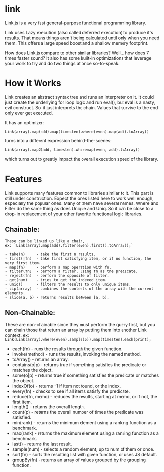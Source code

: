 link
====

Link.js is a very fast general-purpose functional programming library.

Link uses Lazy execution (also called deferred execution) to produce it's results.
That means things aren't being calculated until only when you need them. This offers
a large speed boost and a shallow memory footprint.

How does Link.js compare to other similar libraries? Well... how does 7 times faster sound?
It also has some built-in optimizations that leverage your work to try and do two things
at once so-to-speak.

How it Works
============

Link creates an abstract syntax tree and runs an interpreter on it. It could just create
the underlying for loop logic and run eval(), but eval is a nasty, evil construct. So, it
just interprets the chain. Values that survive to the end only ever get executed.

It has an optimizer:

`Link(array).map(add).map(timesten).where(even).map(add).toArray()`

turns into a different expression behind-the-scenes:

`Link(array).map2(add, timesten).wheremap(even, add).toArray()`

which turns out to greatly impact the overall execution speed of the library.

Features
========

Link supports many features common to libraries similar to it.
This part is still under construction. Expect the ones listed here to work well enough,
especially  the popular ones. Many of them have several names. Where and Filter do the same
thing as does Unique and Uniq. So it can be close to a drop-in replacement of your other
favorite functional logic libraries.

Chainable:
----------

	These can be linked up like a chain,
	ex: `Link(array).map(add).filter(even).first().toArray();`
	
	- take(n)     - take the first n results.
	- first(|fn)  - take first satisfying item, or if no function, the very first item.
	- map(fn)     - perform a map operation with fn.
	- filter(fn)  - perform a filter, using fn as the predicate.
	- reject(fn)  - perform the opposite of filter.
	- get(num)    - tries to get the indexed item.
	- uniq()      - filters the results to only unique items.
	- zip(array)  - combines the contents of the array with the current elements.
	- slice(a, b) - returns results between [a, b).

Non-Chainable:
--------------

These are non-chainable since they must perform the query first, but you can chain those
that return an array by putting them into another Link context.
ex: `Link(Link(array).where(even).sample(5)).map(timesten).each(print);`

- each(fn)         - runs the results through the given function.
- invoke(method)   - runs the results, invoking the named method.
- toArray()        - returns an array.
- contains(o|p)    - returns true if something satisfies the predicate or matches the object.
- some(o|p)        - returns true if something satisfies the predicate or matches the object.
- indexOf(o)       - returns -1 if item not found, or the index.
- every(fn)        - checks to see if all items satisfy the predicate.
- reduce(fn, memo) - reduces the results, starting at memo, or if not, the first item.
- length()         - returns the overall length.
- count(p)         - returns the overall number of times the predicate was satisfied.
- min(rank)        - returns the minimum element using a ranking function as a benchmark.
- max(rank)        - returns the maximum element using a ranking function as a benchmark.
- last()           - returns the last result.
- sample(num)      - selects a random element, up to num of them or once.
- sort(fn)         - sorts the resulting list with given function, or uses JS default.
- groupBy(fn)      - returns an array of values grouped by the grouping function.

